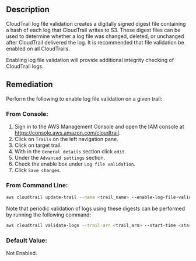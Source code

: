 ## Description

CloudTrail log file validation creates a digitally signed digest file containing a hash of each log that CloudTrail writes to S3. These digest files can be used to determine whether a log file was changed, deleted, or unchanged after CloudTrail delivered the log. It is recommended that file validation be enabled on all CloudTrails.

Enabling log file validation will provide additional integrity checking of CloudTrail logs.

## Remediation

Perform the following to enable log file validation on a given trail:

### From Console:

1. Sign in to the AWS Management Console and open the IAM console at https://console.aws.amazon.com/cloudtrail.
2. Click on `Trails` on the left navigation pane.
3. Click on target trail.
4. With in the `General details` section click `edit`.
5. Under the `Advanced settings` section.
6. Check the enable box under `Log file validation`.
7. Click `Save changes`.

### From Command Line:

```bash
aws cloudtrail update-trail --name <trail_name> --enable-log-file-validation
```

Note that periodic validation of logs using these digests can be performed by running the following command:

```bash
aws cloudtrail validate-logs --trail-arn <trail_arn> --start-time <start_time> --end-time <end_time>
```

### Default Value:

Not Enabled.